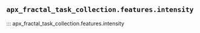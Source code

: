 ## `apx_fractal_task_collection.features.intensity`

::: apx_fractal_task_collection.features.intensity

